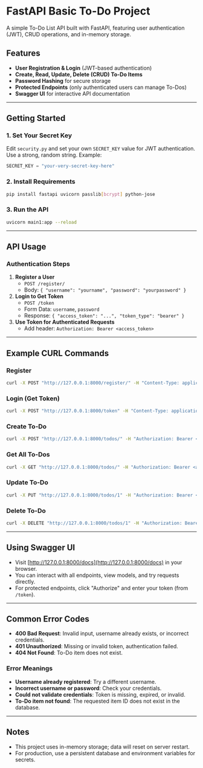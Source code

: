 # FastAPI Basic To-Do Project

A simple To-Do List API built with FastAPI, featuring user authentication (JWT), CRUD operations, and in-memory storage. 

## Features
- **User Registration & Login** (JWT-based authentication)
- **Create, Read, Update, Delete (CRUD) To-Do Items**
- **Password Hashing** for secure storage
- **Protected Endpoints** (only authenticated users can manage To-Dos)
- **Swagger UI** for interactive API documentation

---

## Getting Started

### 1. Set Your Secret Key
Edit `security.py` and set your own `SECRET_KEY` value for JWT authentication. Use a strong, random string. Example:
```python
SECRET_KEY = "your-very-secret-key-here"
```

### 2. Install Requirements
```bash
pip install fastapi uvicorn passlib[bcrypt] python-jose
```

### 3. Run the API
```bash
uvicorn main1:app --reload
```

---

## API Usage

### Authentication Steps
1. **Register a User**
   - `POST /register/`
   - Body: `{ "username": "yourname", "password": "yourpassword" }`
2. **Login to Get Token**
   - `POST /token`
   - Form Data: `username`, `password`
   - Response: `{ "access_token": "...", "token_type": "bearer" }`
3. **Use Token for Authenticated Requests**
   - Add header: `Authorization: Bearer <access_token>`

---

## Example CURL Commands

### Register
```bash
curl -X POST "http://127.0.0.1:8000/register/" -H "Content-Type: application/json" -d '{"username":"user1","password":"pass123"}'
```

### Login (Get Token)
```bash
curl -X POST "http://127.0.0.1:8000/token" -H "Content-Type: application/x-www-form-urlencoded" -d "username=user1&password=pass123"
```

### Create To-Do
```bash
curl -X POST "http://127.0.0.1:8000/todos/" -H "Authorization: Bearer <access_token>" -H "Content-Type: application/json" -d '{"task":"Buy groceries"}'
```

### Get All To-Dos
```bash
curl -X GET "http://127.0.0.1:8000/todos/" -H "Authorization: Bearer <access_token>"
```

### Update To-Do
```bash
curl -X PUT "http://127.0.0.1:8000/todos/1" -H "Authorization: Bearer <access_token>" -H "Content-Type: application/json" -d '{"id":1,"task":"Buy groceries and cook","completed":true}'
```

### Delete To-Do
```bash
curl -X DELETE "http://127.0.0.1:8000/todos/1" -H "Authorization: Bearer <access_token>"
```

---

## Using Swagger UI
- Visit [http://127.0.0.1:8000/docs](http://127.0.0.1:8000/docs) in your browser.
- You can interact with all endpoints, view models, and try requests directly.
- For protected endpoints, click "Authorize" and enter your token (from `/token`).

---

## Common Error Codes
- **400 Bad Request**: Invalid input, username already exists, or incorrect credentials.
- **401 Unauthorized**: Missing or invalid token, authentication failed.
- **404 Not Found**: To-Do item does not exist.

### Error Meanings
- **Username already registered**: Try a different username.
- **Incorrect username or password**: Check your credentials.
- **Could not validate credentials**: Token is missing, expired, or invalid.
- **To-Do item not found**: The requested item ID does not exist in the database.

---

## Notes
- This project uses in-memory storage; data will reset on server restart.
- For production, use a persistent database and environment variables for secrets.
